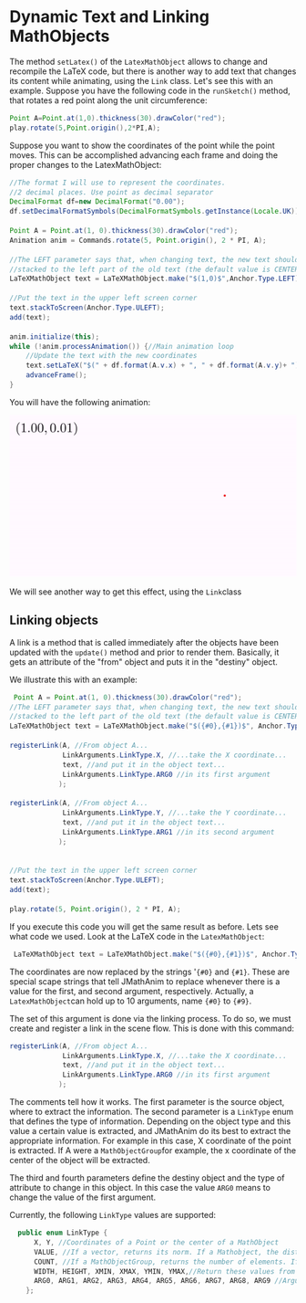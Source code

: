 # Dynamic Text and Linking MathObjects

The method `setLatex()` of the `LatexMathObject` allows to change and recompile the LaTeX code, but there is another way to add text that changes its content while animating, using the `Link` class. Let's see this with an example. Suppose you have the following code in the `runSketch()` method, that rotates a red point along the unit circumference:

```java
Point A=Point.at(1,0).thickness(30).drawColor("red");
play.rotate(5,Point.origin(),2*PI,A);
```

Suppose you want to show the coordinates of the point while the point moves. This can be accomplished advancing each frame and doing the proper changes to the LatexMathObject:

```java
//The format I will use to represent the coordinates.
//2 decimal places. Use point as decimal separator
DecimalFormat df=new DecimalFormat("0.00");
df.setDecimalFormatSymbols(DecimalFormatSymbols.getInstance(Locale.UK));

Point A = Point.at(1, 0).thickness(30).drawColor("red");
Animation anim = Commands.rotate(5, Point.origin(), 2 * PI, A);

//The LEFT parameter says that, when changing text, the new text should be
//stacked to the left part of the old text (the default value is CENTER)
LaTeXMathObject text = LaTeXMathObject.make("$(1,0)$",Anchor.Type.LEFT);

//Put the text in the upper left screen corner
text.stackToScreen(Anchor.Type.ULEFT);
add(text);

anim.initialize(this);
while (!anim.processAnimation()) {//Main animation loop
    //Update the text with the new coordinates
    text.setLaTeX("$(" + df.format(A.v.x) + ", " + df.format(A.v.y)+ ")$");
    advanceFrame();
}
```

You will have the following animation:

<img src="01_dynamic.gif" alt="01_dynamic" style="zoom:75	%;" />



We will see another way to get this effect, using the `Link`class

## Linking objects

A link is a method that is called immediately after the objects have been updated with the `update()` method and prior to render them. Basically, it gets an attribute of the "from" object and puts it in the "destiny" object.

We illustrate this with an example:

```java
 Point A = Point.at(1, 0).thickness(30).drawColor("red");
//The LEFT parameter says that, when changing text, the new text should be
//stacked to the left part of the old text (the default value is CENTER)
LaTeXMathObject text = LaTeXMathObject.make("$({#0},{#1})$", Anchor.Type.LEFT);

registerLink(A, //From object A...
             LinkArguments.LinkType.X, //...take the X coordinate...
             text, //and put it in the object text...
             LinkArguments.LinkType.ARG0 //in its first argument
            );

registerLink(A, //From object A...
             LinkArguments.LinkType.Y, //...take the Y coordinate...
             text, //and put it in the object text...
             LinkArguments.LinkType.ARG1 //in its second argument
            );


//Put the text in the upper left screen corner
text.stackToScreen(Anchor.Type.ULEFT);
add(text);

play.rotate(5, Point.origin(), 2 * PI, A);
```

If you execute this code you will get the same result as before. Lets see what code we used. Look at the LaTeX code in the `LatexMathObject`:

```java
 LaTeXMathObject text = LaTeXMathObject.make("$({#0},{#1})$", Anchor.Type.LEFT);
```

The coordinates are now replaced by the strings '`{#0}` and `{#1}`. These are special scape strings that tell JMathAnim to replace whenever there is a value for the first, and second argument, respectively. Actually, a `LatexMathObject`can hold up to 10 arguments, name `{#0}` to `{#9}`.

The set of this argument is done via the linking process. To do so, we must create and register a link in the scene flow. This is done with this command:

```java
registerLink(A, //From object A...
             LinkArguments.LinkType.X, //...take the X coordinate...
             text, //and put it in the object text...
             LinkArguments.LinkType.ARG0 //in its first argument
            );
```

 The comments tell how it works. The first parameter is the source object, where to extract the information. The second parameter is a `LinkType` enum that defines the type of information. Depending on the object type and this value a certain value is extracted, and JMathAnim do its best to extract the appropriate information. For example in this case, X coordinate of the point is extracted. If A were a `MathObjectGroup`for example, the x coordinate of the center of the object will be extracted.

The third and fourth parameters define the destiny object and the type of attribute to change in this object. In this case the value `ARG0` means to change the value of the first argument.

Currently, the following `LinkType` values are supported:

```java
  public enum LinkType {
      X, Y, //Coordinates of a Point or the center of a MathObject
      VALUE, //If a vector, returns its norm. If a Mathobject, the distance from the origin to its center
      COUNT, //If a MathObjectGroup, returns the number of elements. If Shape, number of points
      WIDTH, HEIGHT, XMIN, XMAX, YMIN, YMAX,//Return these values from the Bounding Box of the object
      ARG0, ARG1, ARG2, ARG3, ARG4, ARG5, ARG6, ARG7, ARG8, ARG9 //Arguments of a LatexMathObject
    };
```

